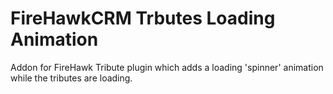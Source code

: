 # FireHawkCRM Trbutes Loading Animation
Addon for FireHawk Tribute plugin which adds a loading 'spinner' animation while the tributes are loading.
